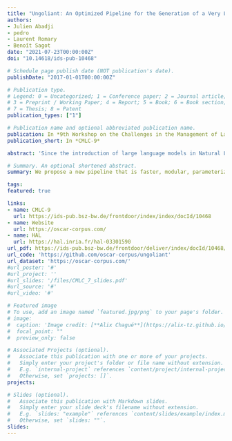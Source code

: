 ```yaml
---
title: "Ungoliant: An Optimized Pipeline for the Generation of a Very Large-Scale Multilingual Web Corpus"
authors:
- Julien Abadji
- pedro
- Laurent Romary
- Benoît Sagot
date: "2021-07-23T00:00:00Z"
doi: "10.14618/ids-pub-10468"

# Schedule page publish date (NOT publication's date).
publishDate: "2017-01-01T00:00:00Z"

# Publication type.
# Legend: 0 = Uncategorized; 1 = Conference paper; 2 = Journal article;
# 3 = Preprint / Working Paper; 4 = Report; 5 = Book; 6 = Book section;
# 7 = Thesis; 8 = Patent
publication_types: ["1"]

# Publication name and optional abbreviated publication name.
publication: In *9th Workshop on the Challenges in the Management of Large Corpora*
publication_short: In *CMLC-9*

abstract: 'Since the introduction of large language models in Natural Language Processing, large raw corpora have played a crucial role in Computational Linguistics. However, most of these large raw corpora are either available only for English or not available to the general public due to copyright issues. Nevertheless, there are some examples of freely available multilingual corpora for training Deep Learning NLP models, such as the OSCAR and Paracrawl corpora. However, they have quality issues, especially for low-resource languages. Moreover, recreating or updating these corpora is very complex. In this work, we try to reproduce and improve the goclassy pipeline used to create the OSCAR corpus. We propose a new pipeline that is faster, modular, parameterizable, and well documented. We use it to create a corpus similar to OSCAR but larger and based on recent data. Also, unlike OSCAR, the metadata information is at the document level. We release our pipeline under an open source license and publish the corpus under a research-only license.'

# Summary. An optional shortened abstract.
summary: We propose a new pipeline that is faster, modular, parameterizable, and well documented. We use it to create a corpus similar to OSCAR but larger and based on recent data.

tags:
featured: true

links:
- name: CMLC-9
  url: https://ids-pub.bsz-bw.de/frontdoor/index/index/docId/10468
- name: Website
  url: https://oscar-corpus.com/
- name: HAL
  url: https://hal.inria.fr/hal-03301590
url_pdf: https://ids-pub.bsz-bw.de/frontdoor/deliver/index/docId/10468/file/Abadji_Suarez_Romary_Ungoliant_2021.pdf
url_code: 'https://github.com/oscar-corpus/ungoliant'
url_dataset: 'https://oscar-corpus.com/'
#url_poster: '#'
#url_project: ''
#url_slides: '/files/CMLC_7_slides.pdf'
#url_source: '#'
#url_video: '#'

# Featured image
# To use, add an image named `featured.jpg/png` to your page's folder. 
# image:
#  caption: 'Image credit: [**Alix Chagué**](https://alix-tz.github.io/en/index.html)'
#  focal_point: ""
#  preview_only: false

# Associated Projects (optional).
#   Associate this publication with one or more of your projects.
#   Simply enter your project's folder or file name without extension.
#   E.g. `internal-project` references `content/project/internal-project/index.md`.
#   Otherwise, set `projects: []`.
projects:

# Slides (optional).
#   Associate this publication with Markdown slides.
#   Simply enter your slide deck's filename without extension.
#   E.g. `slides: "example"` references `content/slides/example/index.md`.
#   Otherwise, set `slides: ""`.
slides:
---
```

